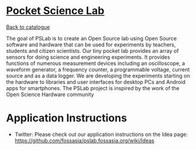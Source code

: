 
# [Pocket Science Lab](https://pslab.fossasia.org)

[Back to catalogue](../README.md#pocket-science-lab)

The goal of PSLab is to create an Open Source lab using Open Source software and hardware that can be used for experiments by teachers, students and citizen scientists. Our tiny pocket lab provides an array of sensors for doing science and engineering experiments. It provides functions of numerous measurement devices including an oscilloscope, a waveform generator, a frequency counter, a programmable voltage, current source and as a data logger. We are developing the experiments starting on the hardware to libraries and user interfaces for desktop PCs and Android apps for smartphones. The PSLab project is inspired by the work of the Open Science Hardware community

# Application Instructions

* Twitter: Please check out our application instructions on the Idea page: https://github.com/fossasia/pslab.fossasia.org/wiki/Ideas